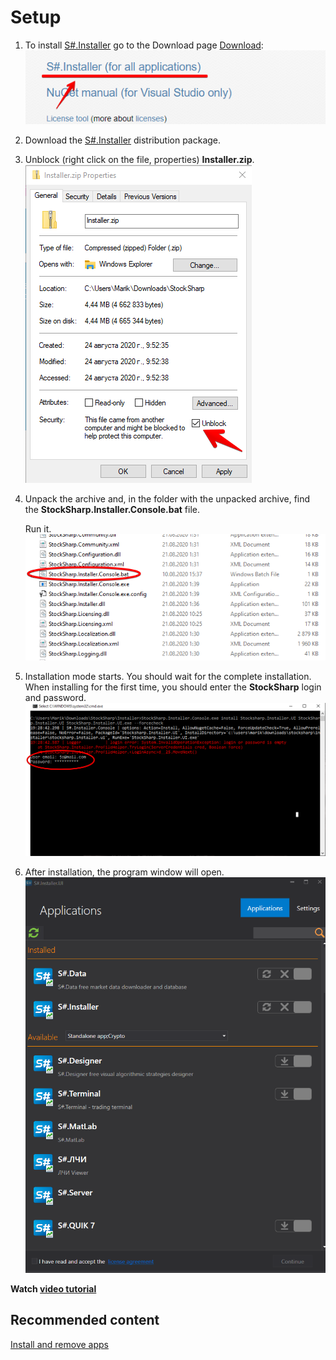 # Setup

1. To install [S\#.Installer](SharpInstaller.md) go to the Download page [Download](https://stocksharp.com/products/download/):![Installer installation](../images/Installer_installation.png)
2. Download the [S\#.Installer](SharpInstaller.md) distribution package.
3. Unblock (right click on the file, properties) **Installer.zip**.![Installerzip Properties](../images/Installerzip_Properties.png)
4. Unpack the archive and, in the folder with the unpacked archive, find the **StockSharp.Installer.Console.bat** file. 

   Run it.![Installer Stock Sharp Installer bat](../images/Installer_StockSharp_Installer_bat.png)
5. Installation mode starts. You should wait for the complete installation. When installing for the first time, you should enter the **StockSharp** login and password.![log In installer](../images/logIn_installer.png)
6. After installation, the program window will open.![first win installer](../images/first_win_installer.png)

**Watch [video tutorial](InstallerSetup.md)**

## Recommended content

[Install  and remove apps](Installer_installing_removing_programs.md)

